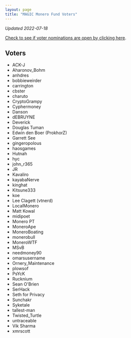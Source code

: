 ```yaml
---
layout: page
title: "MAGIC Monero Fund Voters"
---
```


*Updated 2022-07-18*

[Check to see if voter nominations are open by clicking here](https://github.com/MAGICGrants/Monero-Fund).

## Voters

* ACK-J
* Aharonov_Bohm
* anhdres
* bobbieweirder
* carrington
* cbster
* charuto
* CryptoGrampy
* Cyphermoney
* Danson
* dEBRUYNE
* Deverick
* Douglas Tuman
* Edwin den Boer (ProkhorZ)
* Garrett See
* gingeropolous
* haosgames
* Hutnah
* hyc
* john_r365
* JR
* Kavaliro
* kayabaNerve
* kinghat
* Kitsune333
* koe
* Lee Clagett (vtnerd)
* LocalMonero
* Matt Kowal
* midipoet
* Monero PT
* MoneroApe
* MoneroBoating
* monerobull
* MoneroWTF
* MSvB
* needmoney90
* omarsusername
* Ornery_Maintenance
* plowsof
* PsYcK
* Rucknium
* Sean O'Brien
* SerHack
* Seth for Privacy
* Sunchakr
* Syketale
* tallest-man
* Twisted_Turtle
* untraceable
* Vik Sharma
* xmrscott
